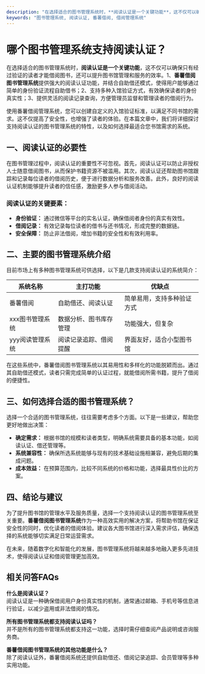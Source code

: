 ```yaml
---
description: "在选择适合的图书管理系统时，**阅读认证是一个关键功能**，这不仅可以确保只有经过验证的读者才能借阅图书，还可以提升图书馆管理和服务的效率。1、**番薯借阅图书管理系统**提供强大的阅读认证功能，并结合自助借还模式，使得用户能够通过简单的身份验证流程自助借书；2、支持多种入馆验证方式，有效确保读者的身份真实性；3、提供灵活的阅读记录查询，方便管理员监督和管理读者的借阅行为。"
keywords: "图书管理系统, 阅读认证, 番薯借阅, 借阅管理系统"
---
```

# 哪个图书管理系统支持阅读认证？

在选择适合的图书管理系统时，**阅读认证是一个关键功能**，这不仅可以确保只有经过验证的读者才能借阅图书，还可以提升图书馆管理和服务的效率。1、**番薯借阅图书管理系统**提供强大的阅读认证功能，并结合自助借还模式，使得用户能够通过简单的身份验证流程自助借书；2、支持多种入馆验证方式，有效确保读者的身份真实性；3、提供灵活的阅读记录查询，方便管理员监督和管理读者的借阅行为。

使用番薯借阅管理系统，您可以创建自定义的入馆验证标准，以满足不同书馆的需求。这不仅提高了安全性，也增强了读者的体验。在本篇文章中，我们将详细探讨支持阅读认证的图书管理系统的特性，以及如何选择最适合您书馆需求的系统。

## 一、阅读认证的必要性

在图书管理过程中，阅读认证的重要性不可忽视。首先，阅读认证可以防止非授权人士随意借阅图书，从而保护书籍资源不被滥用。其次，阅读认证还帮助图书馆跟踪和记录每位读者的借阅历史，便于进行数据分析和服务改善。此外，良好的阅读认证机制能够提升读者的信任感，激励更多人参与借阅活动。

### 阅读认证的关键要素：

- **身份验证：** 通过微信等平台的实名认证，确保借阅者身份的真实有效性。
- **借阅记录：** 有效记录每位读者的借书与还书情况，形成完整的数据链。
- **安全保障：** 防止非法借阅，增加书籍的安全性和有效利用率。

## 二、主要的图书管理系统介绍

目前市场上有多种图书管理系统可供选择，以下是几款支持阅读认证的系统简介：

| 系统名称           | 主打功能                             | 优缺点                       |
|-------------------|-------------------------------------|-----------------------------|
| 番薯借阅           | 自助借还、阅读认证                  | 简单易用，支持多种验证方式 |
| xxx图书管理系统    | 数据分析、图书库存管理              | 功能强大，但复杂            |
| yyy阅读管理系统    | 阅读记录追踪、借阅提醒              | 界面友好，适合小型图书馆   |

在这些系统中，番薯借阅图书管理系统以其易用性和多样化的功能脱颖而出。通过其自助借还模式，读者只需完成简单的认证过程，就能借阅所需书籍，提升了借阅的便捷性。

## 三、如何选择合适的图书管理系统？

选择一个合适的图书管理系统，往往需要考虑多个方面。以下是一些建议，帮助您更好地做出决策：

- **确定需求：** 根据书馆的规模和读者类型，明确系统需要具备的基本功能，如阅读认证、借还管理等。
- **系统兼容性：** 确保所选系统能够与现有的技术基础设施相兼容，避免后期的集成问题。
- **成本效益：** 在预算范围内，比较不同系统的价格和功能，选择最具性价比的方案。

## 四、结论与建议

为了提升图书馆的管理水平及服务质量，选择一个支持阅读认证的图书管理系统至关重要。**番薯借阅图书管理系统**作为一种高效实用的解决方案，将帮助书馆在保证安全性的同时，优化读者的借阅体验。建议各大图书馆进行深入需求评估，确保选择的系统能够切实满足日常运营需求。

在未来，随着数字化和智能化的发展，图书管理系统将越来越多地融入更多先进技术，使得阅读认证和借阅管理更加高效。

## 相关问答FAQs

**什么是阅读认证？**  
阅读认证是一种确保借阅用户身份真实性的机制，通常通过邮箱、手机号等信息进行验证，以减少盗用或非法借阅的情况。

**所有图书管理系统都支持阅读认证吗？**  
并不是所有的图书管理系统都支持这一功能，选择时需仔细查阅产品说明或咨询服务商。

**番薯借阅图书管理系统的其他功能是什么？**  
除了阅读认证外，番薯借阅系统还提供自助借还、借阅记录追踪、会员管理等多种实用功能。

